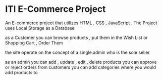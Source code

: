 # ITI E-Commerce Project
An E-commerce project that utilizes HTML , CSS , JavaScript .
The Project uses Local Storage as a Database

as a Customer you can browse products , put them in the Wish List or Shopping Cart , Order Them 



the site operate on the concept of a single admin who is the sole seller

as an admin you can add , update , edit , delete products
you can approve or reject orders from customers
you can add categories where you would add products to
